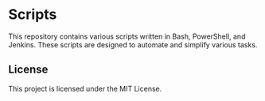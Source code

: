 # Scripts

This repository contains various scripts written in Bash, PowerShell, and Jenkins. These scripts are designed to automate and simplify various tasks.


## License
This project is licensed under the MIT License.
